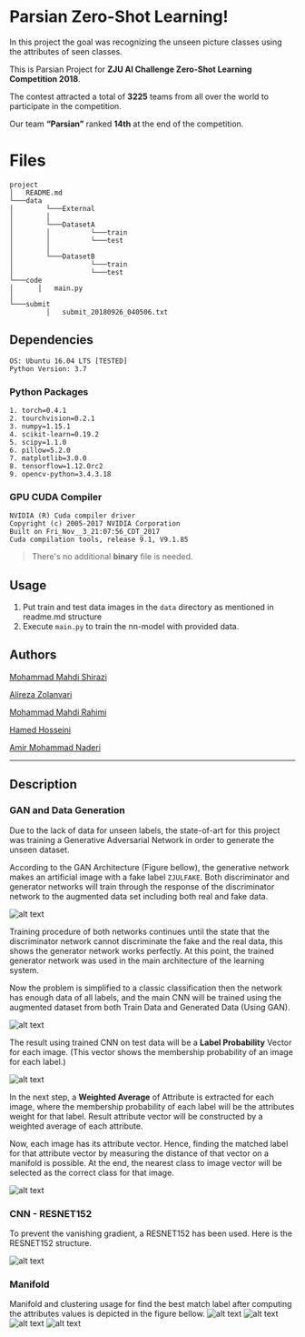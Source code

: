 # Parsian Zero-Shot Learning!
In this project the goal was recognizing the unseen picture classes using the attributes of seen classes.

This is Parsian Project for **ZJU AI Challenge Zero-Shot Learning Competition 2018**.

The contest attracted a total of **3225** teams from all over the world to participate in the competition.

Our team **“Parsian”** ranked **14th** at the end of the competition.

# Files


```
project
│   README.md
└───data
│        └───External
│        │ 
│        └───DatasetA
│        │          └───train 	
│        │          └───test
│ 	     │ 	
│        └───DatasetB
│                   └───train 	
│                   └───test
└───code
│      │   main.py
│
└───submit
	     │   submit_20180926_040506.txt

```

## Dependencies
```
OS: Ubuntu 16.04 LTS [TESTED]
Python Version: 3.7
```

### Python Packages
	1. torch=0.4.1
	2. tourchvision=0.2.1
	3. numpy=1.15.1
	4. scikit-learn=0.19.2
	5. scipy=1.1.0
	6. pillow=5.2.0
	7. matplotlib=3.0.0
	8. tensorflow=1.12.0rc2
	9. opencv-python=3.4.3.18

### GPU CUDA Compiler
```
NVIDIA (R) Cuda compiler driver
Copyright (c) 2005-2017 NVIDIA Corporation
Built on Fri_Nov__3_21:07:56_CDT_2017
Cuda compilation tools, release 9.1, V9.1.85
```


> There's no additional **binary** file is needed.



## Usage

1. Put train and test data images in the `data` directory as mentioned in readme.md structure
2. Execute `main.py` to train the nn-model with provided data.

## Authors

[Mohammad Mahdi Shirazi](https://github.com/mhmmdshirazi)

[Alireza Zolanvari](https://github.com/AlirezaZolanvari)

[Mohammad Mahdi Rahimi](https://github.com/Mahi97)

[Hamed Hosseini](https://github.com/hamed-hosseini)

[Amir Mohammad Naderi](https://github.com/Amiiir)


------

## Description

### GAN and Data Generation

Due to the lack of data for unseen labels, the state-of-art for this project was training a Generative Adversarial Network in order to generate the unseen dataset.

According to the GAN Architecture (Figure bellow), the generative network makes an artificial image with a fake label `ZJULFAKE`. Both discriminator and generator networks will train through the response of the discriminator network to the augmented data set including both real and fake data.

![alt text][GAN]

Training procedure of both networks continues until the state that the discriminator network cannot discriminate the fake and the real data, this shows the generator network works perfectly. At this point, the trained generator network was used in the main architecture of the learning system.

Now the problem is simplified to a classic classification then the network has enough data of all labels, and the main CNN will be trained using the augmented dataset from both Train Data and Generated Data (Using GAN).

![alt text][TRAIN]

The result using trained CNN on test data will be a **Label Probability** Vector for each image.
(This vector shows the membership probability of an image for each label.)

![alt text][TEST]


In the next step, a **Weighted Average** of Attribute is extracted for each image, where the membership probability of each label will be the attributes weight for that label. Result attribute vector will be constructed by a weighted average of each attribute.

Now, each image has its attribute vector. Hence, finding the matched label for that attribute vector by measuring the distance of that vector on a manifold is possible. At the end, the nearest class to image vector will be selected as the correct class for that image.

![alt text][ALL]

### CNN - RESNET152

To prevent the vanishing gradient, a RESNET152 has been used. Here is the RESNET152 structure.

![alt text][RESNET]


### Manifold
Manifold and clustering usage for find the best match label after computing the attributes values is depicted in the figure bellow.
![alt text][3d]
![alt text][t-SNE]
![alt text][MDS]
![alt text][Spectral]



[GAN]: ./img/GAN.png "The GAN Arcitecture"
[TEST]: ./img/Test.png "The Test Arcitecture"
[TRAIN]: ./img/Train.png "The Train Arcitecture"
[ALL]: ./img/All.png "The Main Architecture"
[RESNET]: ./img/RESNET.png "The RESNET Architecture"
[3d]: ./img/3d.png "Clustring"
[t-SNE]: ./img/t-SNE.png "t-SNE"
[MDS]: ./img/MDS.png "MDS"
[Spectral]: ./img/Spectral.png "Spectrul"

